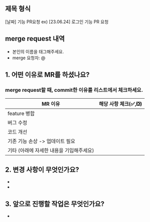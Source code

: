 ## 제목 형식

[날짜] 기능 PR요청
ex) [23.06.24] 로그인 기능 PR 요청

## merge request 내역

- 본인의 이름을 태그해주세요.
- merge 요청자: @

## 1. 어떤 이유로 MR를 하셨나요?

### merge request할 때, commit한 이유를 리스트에서 체크하세요.

| MR 이유                                  | 해당 사항 체크(✅,❎) |
| ---------------------------------------- | --------------------- |
| feature 병합                             |                       |
| 버그 수정                                |                       |
| 코드 개선                                |                       |
| 기존 기능 손상 -> 업데이트 필요          |                       |
| 기타 (아래에 자세한 내용을 기입해주세요) |                       |

## 2. 변경 사항이 무엇인가요?

-
-

## 3. 앞으로 진행할 작업은 무엇인가요?

-
